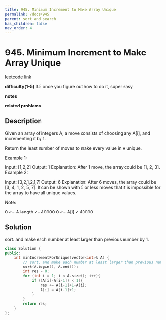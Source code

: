 ```yaml
---
title: 945. Minimum Increment to Make Array Unique
permalink: /docs/945
parent: sort_and_search
has_children: false
nav_order: 4
---
```

# 945. Minimum Increment to Make Array Unique
[leetcode link](https://leetcode.com/problems/minimum-increment-to-make-array-unique/)

**difficulty(1-5)** 
3.5 
once you figure out how to do it, super easy

**notes**   

**related problems**


## Description
Given an array of integers A, a move consists of choosing any A[i], and incrementing it by 1.

Return the least number of moves to make every value in A unique.

 

Example 1:

Input: [1,2,2]
Output: 1
Explanation:  After 1 move, the array could be [1, 2, 3].
Example 2:

Input: [3,2,1,2,1,7]
Output: 6
Explanation:  After 6 moves, the array could be [3, 4, 1, 2, 5, 7].
It can be shown with 5 or less moves that it is impossible for the array to have all unique values.
 

Note:

0 <= A.length <= 40000
0 <= A[i] < 40000

## Solution

sort. and make each number at least larger than previous number by 1.
       
```c++
class Solution {
public:
    int minIncrementForUnique(vector<int>& A) {
        // sort. and make each number at least larger than previous number by 1.
        sort(A.begin(), A.end());
        int res = 0;
        for (int i = 1; i < A.size(); i++){
            if ((A[i]-A[i-1]) < 1){
                res += A[i-1]+1-A[i];
                A[i] = A[i-1]+1;
            }
        }
        return res;        
    }
};
```


<!-- 
Default label
{: .label }

Blue label
{: .label .label-blue }

Stable
{: .label .label-green }

New release
{: .label .label-purple }

Coming soon
{: .label .label-yellow }

Deprecated
{: .label .label-red } -->
